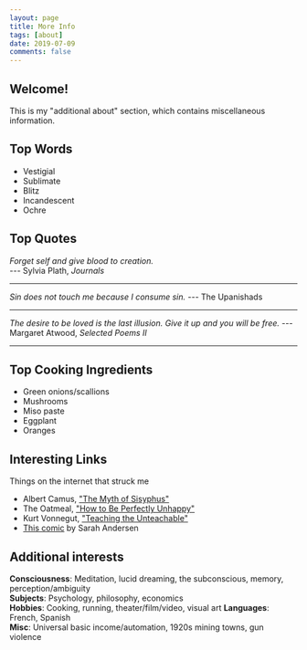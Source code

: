 ```yaml
---
layout: page
title: More Info
tags: [about]
date: 2019-07-09
comments: false
---
```


## Welcome!

This is my "additional about" section, which contains miscellaneous information.

## Top Words

* Vestigial
* Sublimate
* Blitz
* Incandescent
* Ochre

## Top Quotes
<i>Forget self and give blood to creation.</i>  
--- Sylvia Plath, <i>Journals</i>
<hr>  
<i>Sin does not touch me because I consume sin.</i>  
--- The Upanishads
<hr>
<i> The desire to be loved is the last illusion. Give it up and you will be free.</i>   
--- Margaret Atwood, <i>Selected Poems II</i>  
<hr>

## Top Cooking Ingredients

* Green onions/scallions
* Mushrooms
* Miso paste
* Eggplant
* Oranges

## Interesting Links
Things on the internet that struck me
* Albert Camus, ["The Myth of Sisyphus"](http://dbanach.com/sisyphus.htm)
* The Oatmeal, ["How to Be Perfectly Unhappy"](https://theoatmeal.com/comics/unhappy)
* Kurt Vonnegut, ["Teaching the Unteachable"](https://archive.nytimes.com/www.nytimes.com/books/97/09/28/lifetimes/vonnegut-teaching.html)
* [This comic](https://sarahcandersen.com/post/170457438301) by Sarah Andersen

## Additional interests

<b>Consciousness</b>: Meditation, lucid dreaming, the subconscious, memory, perception/ambiguity   
<b>Subjects</b>: Psychology, philosophy, economics  
<b>Hobbies</b>: Cooking, running, theater/film/video, visual art
<b>Languages</b>: French, Spanish  
<b>Misc</b>: Universal basic income/automation, 1920s mining towns, gun violence
